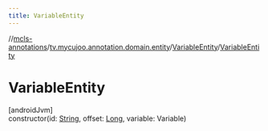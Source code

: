 ```yaml
---
title: VariableEntity
---
```

//[mcls-annotations](../../../index.html)/[tv.mycujoo.annotation.domain.entity](../index.html)/[VariableEntity](index.html)/[VariableEntity](-variable-entity.html)



# VariableEntity



[androidJvm]\
constructor(id: [String](https://kotlinlang.org/api/latest/jvm/stdlib/kotlin/-string/index.html), offset: [Long](https://kotlinlang.org/api/latest/jvm/stdlib/kotlin/-long/index.html), variable: Variable)




